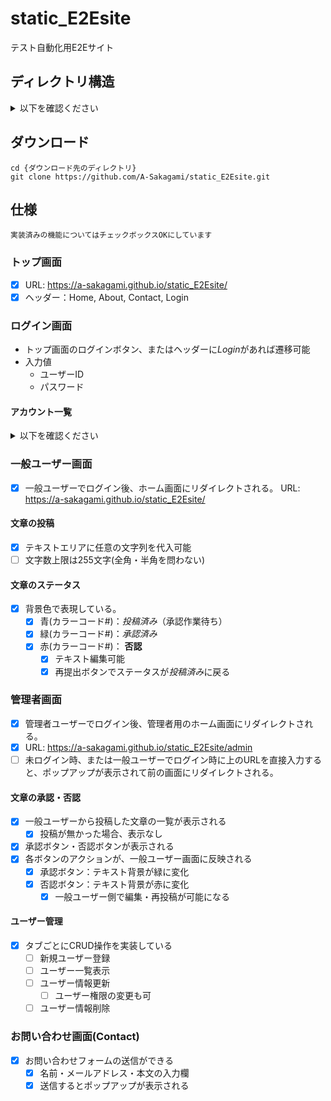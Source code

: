 # static_E2Esite
テスト自動化用E2Eサイト

## ディレクトリ構造

<details><summary>以下を確認ください</summary>
<p>.github</p>
<p>archetypes</p>
<p><strike>assets</strike></p>
<p>content</p>
<p><strike>data</strike></p>
<p><strike>i18n</strike></p>
<p><strike>layouts</strike></p>
<p>public</p>
<p>static</p>
<p><strike>themes</strike></p>
<p>.gitignore</p>
<p>.hugo_build.lock</p>
<p>.nojekyll</p>
<p>config.toml</p>
<p>LICENSE</p>
<p>README.md</p>
</details>

## ダウンロード
```shell
cd {ダウンロード先のディレクトリ}
git clone https://github.com/A-Sakagami/static_E2Esite.git
```

## 仕様
```
実装済みの機能についてはチェックボックスOKにしています
```

### トップ画面

- [x] URL: https://a-sakagami.github.io/static_E2Esite/
- [x] ヘッダー：Home, About, Contact, Login

### ログイン画面
- トップ画面のログインボタン、またはヘッダーに*Login*があれば遷移可能
- 入力値
    - ユーザーID
    - パスワード
   
#### アカウント一覧

<details><summary>以下を確認ください</summary>

- [x] userType: admin, username: admin, password: adminpass1234
- [x] userType: user, username: user, password: userpass1234

</details>

### 一般ユーザー画面

- [x] 一般ユーザーでログイン後、ホーム画面にリダイレクトされる。
URL: https://a-sakagami.github.io/static_E2Esite/

#### 文章の投稿

- [x] テキストエリアに任意の文字列を代入可能
- [ ] 文字数上限は255文字(全角・半角を問わない)

#### 文章のステータス

- [x] 背景色で表現している。
    - [x] 青(カラーコード#)：*投稿済み*（承認作業待ち）
    - [x] 緑(カラーコード#)：*承認済み*
    - [x] 赤(カラーコード#)： **否認**
        - [x] テキスト編集可能
        - [x] 再提出ボタンでステータスが*投稿済み*に戻る

### 管理者画面

- [x] 管理者ユーザーでログイン後、管理者用のホーム画面にリダイレクトされる。
- [x] URL: https://a-sakagami.github.io/static_E2Esite/admin
- [ ] 未ログイン時、または一般ユーザーでログイン時に上のURLを直接入力すると、ポップアップが表示されて前の画面にリダイレクトされる。

#### 文章の承認・否認

- [x] 一般ユーザーから投稿した文章の一覧が表示される
    - [x] 投稿が無かった場合、表示なし
- [x] 承認ボタン・否認ボタンが表示される
- [x] 各ボタンのアクションが、一般ユーザー画面に反映される
    - [x] 承認ボタン：テキスト背景が緑に変化
    - [x] 否認ボタン：テキスト背景が赤に変化
        - [x] 一般ユーザー側で編集・再投稿が可能になる

#### ユーザー管理

- [x] タブごとにCRUD操作を実装している
    - [ ] 新規ユーザー登録
    - [ ] ユーザー一覧表示
    - [ ] ユーザー情報更新
        - [ ] ユーザー権限の変更も可
    - [ ] ユーザー情報削除

### お問い合わせ画面(Contact)

- [x] お問い合わせフォームの送信ができる
     - [x] 名前・メールアドレス・本文の入力欄
     - [x] 送信するとポップアップが表示される